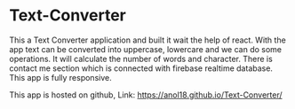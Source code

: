 # Text-Converter
This a Text Converter application and built it wait the help of react.
With the app text can be converted into uppercase, lowercare and we can do some operations.
It will calculate the number of words and character.
There is contact me section which is connected with firebase realtime database.
This app is fully responsive.

This app is hosted on github, Link: https://anol18.github.io/Text-Converter/
